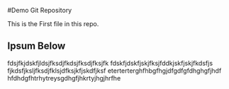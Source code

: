 #Demo Git Repository 

This is the First file in this repo. 

## Ipsum Below 


fdsjfkjdskfjldsjfksdjfkdsjfksdjfksjfk
fdskfjdskfjskjfksjfddkjskfjskjfkdsfjs
fjkdsfjksljfksdjfklsjdfksjkfjskdfjksf
eterterterghfhbgfhgjdfgdfgfdhghgfjhdf
hfdhdgfhtrhytreysgdhgfjhkrtyjhgjhrfhe
